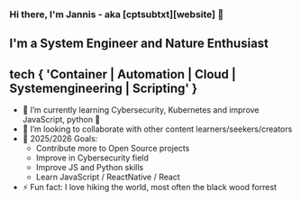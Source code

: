 ### Hi there, I'm Jannis - aka [cptsubtxt][website] 👋

## I'm a System Engineer and Nature Enthusiast

## tech { 'Container | Automation | Cloud | Systemengineering | Scripting' }

- 🌱 I’m currently learning Cybersecurity, Kubernetes and improve JavaScript, python 🤣
- 👯 I’m looking to collaborate with other content learners/seekers/creators
- 🥅 2025/2026 Goals: 
    - Contribute more to Open Source projects
    - Improve in Cybersecurity field
    - Improve JS and Python skills
    - Learn JavaScript / ReactNative / React
- ⚡ Fun fact: I love hiking the world, most often the black wood forrest

<!---
cptsubtxt/cptsubtxt is a ✨ special ✨ repository because its `README.md` (this file) appears on your GitHub profile.
You can click the Preview link to take a look at your changes.
--->
